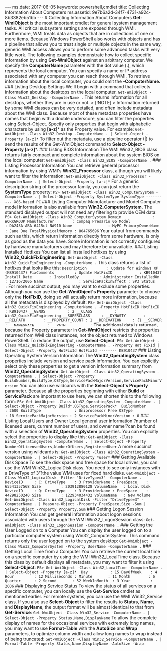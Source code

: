 --- ms.date:  2017-06-05 keywords:  powershell,cmdlet title:  Collecting Information About Computers ms.assetid:  9e7b6a2d-34f7-4731-a92c-8b3382eb51bb ---  # Collecting Information About Computers **Get-WmiObject** is the most important cmdlet for general system management tasks. All critical subsystem settings are exposed through WMI. Furthermore, WMI treats data as objects that are in collections of one or more items. Because Windows PowerShell also works with objects and has a pipeline that allows you to treat single or multiple objects in the same way, generic WMI access allows you to perform some advanced tasks with very little work.  The following examples demonstrate how to collect specific information by using **Get-WmiObject** against an arbitrary computer. We specify the **ComputerName** parameter with the dot value (**.**), which represents the local computer. You can specify a name or IP address associated with any computer you can reach through WMI. To retrieve information about the local computer, you could omit the **-ComputerName.**  ### Listing Desktop Settings We'll begin with a command that collects information about the desktops on the local computer.  ``` Get-WmiObject -Class Win32_Desktop -ComputerName . ```  This returns information for all desktops, whether they are in use or not.  > [!NOTE] > Information returned by some WMI classes can be very detailed, and often include metadata about the WMI class. Because most of these metadata properties have names that begin with a double underscore, you can filter the properties using Select-Object. Specify only properties that begin with alphabetic characters by using **[a-z]*** as the Property value. For example:  ``` Get-WmiObject -Class Win32_Desktop -ComputerName . | Select-Object -Property [a-z]* ```  To filter out the metadata, use a pipeline operator (|) to send the results of the Get-WmiObject command to **Select-Object -Property [a-z]***.  ### Listing BIOS Information The WMI Win32_BIOS class returns fairly compact and complete information about the system BIOS on the local computer:  ``` Get-WmiObject -Class Win32_BIOS -ComputerName . ```  ### Listing Processor Information You can retrieve general processor information by using WMI's **Win32_Processor** class, although you will likely want to filter the information:  ``` Get-WmiObject -Class Win32_Processor -ComputerName . | Select-Object -Property [a-z]* ```  For a generic description string of the processor family, you can just return the **SystemType** property:  ``` PS> Get-WmiObject -Class Win32_ComputerSystem -ComputerName . | Select-Object -Property SystemType SystemType ---------- X86-based PC ```  ### Listing Computer Manufacturer and Model Computer model information is also available from **Win32_ComputerSystem**. The standard displayed output will not need any filtering to provide OEM data:  ``` PS> Get-WmiObject -Class Win32_ComputerSystem Domain              : WORKGROUP Manufacturer        : Compaq Presario 06 Model               : DA243A-ABA 6415cl NA910 Name                : MyPC PrimaryOwnerName    : Jane Doe TotalPhysicalMemory : 804765696 ```  Your output from commands such as this, which return information directly from some hardware, is only as good as the data you have. Some information is not correctly configured by hardware manufacturers and may therefore be unavailable.  ### Listing Installed Hotfixes You can list all installed hotfixes by using **Win32_QuickFixEngineering**:  ``` Get-WmiObject -Class Win32_QuickFixEngineering -ComputerName . ```  This class returns a list of hotfixes that looks like this:  ``` Description         : Update for Windows XP (KB910437) FixComments         : Update HotFixID            : KB910437 Install Date        : InstalledBy         : Administrator InstalledOn         : 12/16/2005 Name                : ServicePackInEffect : SP3 Status              : ```  For more succinct output, you may want to exclude some properties. Although you can use the **Get-WmiObject's Property** parameter to choose only the **HotFixID**, doing so will actually return more information, because all the metadata is displayed by default:  ``` PS> Get-WmiObject -Class Win32_QuickFixEngineering -ComputerName . -Property HotFixID HotFixID         : KB910437 __GENUS          : 2 __CLASS          : Win32_QuickFixEngineering __SUPERCLASS     : __DYNASTY        : __RELPATH        : __PROPERTY_COUNT : 1 __DERIVATION     : {} __SERVER         : __NAMESPACE      : __PATH           : ```  The additional data is returned, because the Property parameter in **Get-WmiObject** restricts the properties returned from WMI class instances, not the object returned to Windows PowerShell. To reduce the output, use **Select-Object**:  ``` PS> Get-WmiObject -Class Win32_QuickFixEngineering -ComputerName . -Property Hot FixId | Select-Object -Property HotFixId HotFixId -------- KB910437 ```  ### Listing Operating System Version Information The **Win32_OperatingSystem** class properties include version and service pack information. You can explicitly select only these properties to get a version information summary from **Win32_OperatingSystem**:  ``` Get-WmiObject -Class Win32_OperatingSystem -ComputerName . | Select-Object -Property BuildNumber,BuildType,OSType,ServicePackMajorVersion,ServicePackMinorVersion ```  You can also use wildcards with the **Select-Object's Property** parameter. Because all the properties beginning with either **Build** or **ServicePack** are important to use here, we can shorten this to the following form:  ``` PS> Get-WmiObject -Class Win32_OperatingSystem -ComputerName . | Select-Object -Property Build*,OSType,ServicePack*  BuildNumber             : 2600 BuildType               : Uniprocessor Free OSType                  : 18 ServicePackMajorVersion : 2 ServicePackMinorVersion : 0 ```  ### Listing Local Users and Owner Local general user information'?number of licensed users, current number of users, and owner name'?can be found with a selection of **Win32_OperatingSystem** properties. You can explicitly select the properties to display like this:  ``` Get-WmiObject -Class Win32_OperatingSystem -ComputerName . | Select-Object -Property NumberOfLicensedUsers,NumberOfUsers,RegisteredUser ```  A more succinct version using wildcards is:  ``` Get-WmiObject -Class Win32_OperatingSystem -ComputerName . | Select-Object -Property *user* ```  ### Getting Available Disk Space To see the disk space and free space for local drives, you can use the WMI Win32_LogicalDisk class. You need to see only instances with a DriveType of 3'?the value WMI uses for fixed hard disks.  ``` Get-WmiObject -Class Win32_LogicalDisk -Filter "DriveType=3" -ComputerName .  DeviceID     : C: DriveType    : 3 ProviderName : FreeSpace    : 65541357568 Size         : 203912880128 VolumeName   : Local Disk  DeviceID     : Q: DriveType    : 3 ProviderName : FreeSpace    : 44298250240 Size         : 122934034432 VolumeName   : New Volume  Get-WmiObject -Class Win32_LogicalDisk -Filter "DriveType=3" -ComputerName . | Measure-Object -Property FreeSpace,Size -Sum | Select-Object -Property Property,Sum ```  ### Getting Logon Session Information You can get general information about logon sessions associated with users through the WMI Win32_LogonSession class:  ``` Get-WmiObject -Class Win32_LogonSession -ComputerName . ```  ### Getting the User Logged on to a Computer You can display the user logged on to a particular computer system using Win32_ComputerSystem. This command returns only the user logged on to the system desktop:  ``` Get-WmiObject -Class Win32_ComputerSystem -Property UserName -ComputerName . ```  ### Getting Local Time from a Computer You can retrieve the current local time on a specific computer by using the WMI Win32_LocalTime class. Because this class by default displays all metadata, you may want to filter it using **Select-Object**:  ``` PS> Get-WmiObject -Class Win32_LocalTime -ComputerName . | Select-Object -Property [a-z]*  Day          : 15 DayOfWeek    : 4 Hour         : 12 Milliseconds : Minute       : 11 Month        : 6 Quarter      : 2 Second       : 52 WeekInMonth  : 3 Year         : 2006 ```  ### Displaying Service Status To view the status of all services on a specific computer, you can locally use the **Get-Service** cmdlet as mentioned earlier. For remote systems, you can use the WMI Win32_Service class. If you also use **Select-Object** to filter the results to **Status**, **Name**, and **DisplayName**, the output format will be almost identical to that from **Get-Service**:  ``` Get-WmiObject -Class Win32_Service -ComputerName . | Select-Object -Property Status,Name,DisplayName ```  To allow the complete display of names for the occasional services with extremely long names, you may want to use **Format-Table** with the **AutoSize** and **Wrap** parameters, to optimize column width and allow long names to wrap instead of being truncated:  ``` Get-WmiObject -Class Win32_Service -ComputerName . | Format-Table -Property Status,Name,DisplayName -AutoSize -Wrap ``` 
